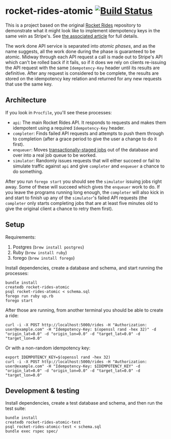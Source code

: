 # rocket-rides-atomic [![Build Status](https://travis-ci.org/brandur/rocket-rides-atomic.svg?branch=master)](https://travis-ci.org/brandur/rocket-rides-atomic)

This is a project based on the original [Rocket Rides][rides] repository to
demonstrate what it might look like to implement idempotency keys in the same
vein as Stripe's. See [the associated article][keys] for full details.

The work done API service is separated into _atomic phases_, and as the name
suggests, all the work done during the phase is guaranteed to be atomic. Midway
through each API request a call is made out to Stripe's API which can't be
rolled back if it fails, so if it does we rely on clients re-issuing the API
request with the same `Idempotency-Key` header until its results are
definitive. After any request is considered to be complete, the results are
stored on the idempotency key relation and returned for any new requests that
use the same key.

## Architecture

If you look in `Procfile`, you'll see these processes:

* `api`: The main Rocket Rides API. It responds to requests and makes them
  idempotent using a required `Idempotency-Key` header.
* `completer`: Finds failed API requests and attempts to push them through to
  completion (after a grace period to give the user a change to do it first).
* `enqueuer`: Moves [transactionally-staged jobs][jobs] out of the database and
  over into a real job queue to be worked.
* `simulator`: Randomly issues requests that will either succeed or fail to
  simulate traffic against `api` and give `completer` and `enqueuer` a chance
  to do something.

After you run `forego start` you should see the `simulator` issuing jobs right
away. Some of these will succeed which gives the `enqueuer` work to do. If you
leave the programs running long enough, the `completer` will also kick in and
start to finish up any of the `simulator`'s failed API requests (the
`completer` only starts completing jobs that are at least five minutes old to
give the original client a chance to retry them first).

## Setup

Requirements:

1. Postgres (`brew install postgres`)
2. Ruby (`brew install ruby`)
3. forego (`brew install forego`)

Install dependencies, create a database and schema, and start running the
processes:

```
bundle install
createdb rocket-rides-atomic
psql rocket-rides-atomic < schema.sql
forego run ruby up.rb
forego start
```

After those are running, from another terminal you should be able to create a
ride:

```
curl -i -X POST http://localhost:5000/rides -H "Authorization: user@example.com" -H "Idempotency-Key: $(openssl rand -hex 32)" -d "origin_lat=0.0" -d "origin_lon=0.0" -d "target_lat=0.0" -d "target_lon=0.0"
```

Or with a non-random idempotency key:

```
export IDEMPOTENCY_KEY=$(openssl rand -hex 32)
curl -i -X POST http://localhost:5000/rides -H "Authorization: user@example.com" -H "Idempotency-Key: $IDEMPOTENCY_KEY" -d "origin_lat=0.0" -d "origin_lon=0.0" -d "target_lat=0.0" -d "target_lon=0.0"
```

## Development & testing

Install dependencies, create a test database and schema, and then run the test
suite:

```
bundle install
createdb rocket-rides-atomic-test
psql rocket-rides-atomic-test < schema.sql
bundle exec rspec spec/
```

[jobs]: https://brandur.org/job-drain
[keys]: https://brandur.org/idempotency-keys
[rides]: https://github.com/stripe/stripe-connect-rocketrides

<!--
# vim: set tw=79:
-->
